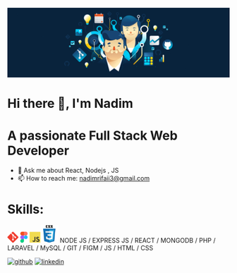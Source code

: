 ![A passionate Full Stack Web Developer](https://github.com/NadimRifaii/NadimRifaii/blob/main/header%403960w.png)
# Hi there 👋, I'm Nadim
# A passionate Full Stack Web Developer 

- 💬 Ask me about React, Nodejs , JS 
- 📫 How to reach me: nadimrifaii3@gmail.com

# Skills: 
<img src="https://github.com/NadimRifaii/NadimRifaii/blob/main/git-original.svg" width="25" /><img  src="https://github.com/NadimRifaii/NadimRifaii/blob/main/figma-original.svg" width="25" /><img src="https://github.com/NadimRifaii/NadimRifaii/blob/main/javascript-original.svg"  width="25"/><img src="https://github.com/NadimRifaii/NadimRifaii/blob/main/css3-original-wordmark.svg" width="40" />
NODE JS / EXPRESS JS / REACT / MONGODB / PHP / LARAVEL / MySQL / GIT / FIGM / JS / HTML / CSS 

[<img src='https://cdn.jsdelivr.net/npm/simple-icons@3.0.1/icons/github.svg' alt='github' height='40'>](https://github.com/NadimRifaii) [<img src='https://cdn.jsdelivr.net/npm/simple-icons@3.0.1/icons/linkedin.svg' alt='linkedin' height='40'>](https://www.linkedin.com/in/nadimrifaii/)  

